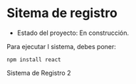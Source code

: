 <h1> Sitema de registro </h1>

- Estado del proyecto: En construcción.

Para ejecutar l sistema, debes poner:

```npm install react```

Sistema de Registro 2
